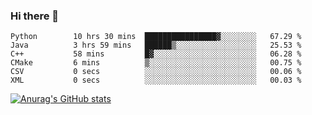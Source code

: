### Hi there 👋
<!--START_SECTION:waka-->

```text
Python        10 hrs 30 mins  ████████████████▓░░░░░░░░   67.29 %
Java          3 hrs 59 mins   ██████▒░░░░░░░░░░░░░░░░░░   25.53 %
C++           58 mins         █▓░░░░░░░░░░░░░░░░░░░░░░░   06.28 %
CMake         6 mins          ▒░░░░░░░░░░░░░░░░░░░░░░░░   00.75 %
CSV           0 secs          ░░░░░░░░░░░░░░░░░░░░░░░░░   00.06 %
XML           0 secs          ░░░░░░░░░░░░░░░░░░░░░░░░░   00.03 %
```

<!--END_SECTION:waka-->
[![Anurag's GitHub stats](https://github-readme-stats.vercel.app/api?username=Kevinbarrero)](https://github.com/anuraghazra/github-readme-stats)
<!--
**Kevinbarrero/Kevinbarrero** is a ✨ _special_ ✨ repository because its `README.md` (this file) appears on your GitHub profile.

Here are some ideas to get you started:

- 🔭 I’m currently working on ...
- 🌱 I’m currently learning ...
- 👯 I’m looking to collaborate on ...
- 🤔 I’m looking for help with ...
- 💬 Ask me about ...
- 📫 How to reach me: ...
- 😄 Pronouns: ...
- ⚡ Fun fact: ...

-->


